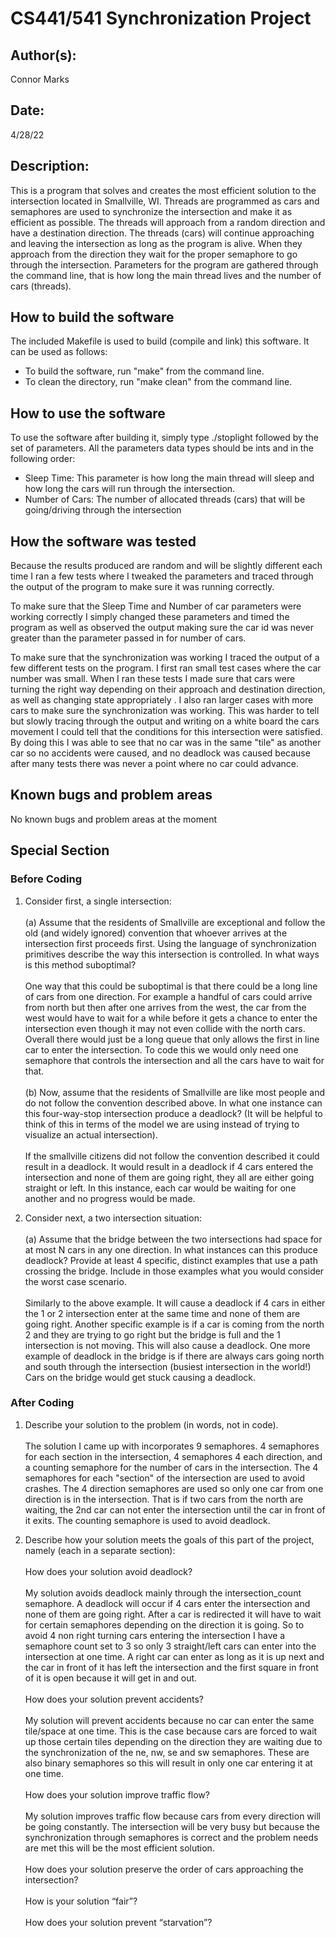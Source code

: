 # CS441/541 Synchronization Project

## Author(s):

Connor Marks

## Date:

4/28/22

## Description:

This is a program that solves and creates the most efficient solution to the intersection located in Smallville, WI. Threads are programmed as cars and semaphores are used to synchronize the intersection and make it as efficient as possible. The threads will approach from a random direction and have a destination direction. The threads (cars) will continue approaching and leaving the intersection as long as the program is alive. When they approach from the direction they wait for the proper semaphore to go through the intersection. Parameters for the program are gathered through the command line, that is how long the main thread lives and the number of cars (threads).

## How to build the software

The included Makefile is used to build (compile and link) this software. It can be used as follows:
- To build the software, run "make" from the command line.
- To clean the directory, run "make clean" from the command line.

## How to use the software

To use the software after building it, simply type ./stoplight followed by the set of parameters. All the parameters data types should be ints and in the following order:
- Sleep Time: This parameter is how long the main thread will sleep and how long the cars will run through the intersection.
- Number of Cars: The number of allocated threads (cars) that will be going/driving through the intersection


## How the software was tested

Because the results produced are random and will be slightly different each time I ran a few tests where I tweaked the parameters and traced through the output of the program to make sure it was running correctly.

To make sure that the Sleep Time and Number of car parameters were working correctly I simply changed these parameters and timed the program as well as observed the output making sure the car id was never greater than the parameter passed in for number of cars.

To make sure that the synchronization was working I traced the output of a few different tests on the program. I first ran small test cases where the car number was small. When I ran these tests I made sure that cars were turning the right way depending on their approach and destination direction, as well as changing state appropriately . I also ran larger cases with more cars to make sure the synchronization was working. This was harder to tell but slowly tracing through the output and writing on a white board the cars movement I could tell that the conditions for this intersection were satisfied. By doing this I was able to see that no car was in the same "tile" as another car so no accidents were caused, and no deadlock was caused because after many tests there was never a point where no car could advance.


## Known bugs and problem areas

No known bugs and problem areas at the moment

## Special Section

### Before Coding

1. Consider first, a single intersection:
&nbsp;&nbsp;&nbsp;&nbsp;&nbsp;&nbsp;<br /><br />(a) Assume that the residents of Smallville are exceptional and follow the old (and widely ignored) convention that whoever arrives at the intersection first proceeds first. Using the language of synchronization primitives describe the way this intersection is controlled. In what ways is this method suboptimal?
&nbsp;&nbsp;&nbsp;&nbsp;&nbsp;&nbsp;<br /><br />One way that this could be suboptimal is that there could be a long line of cars from one direction. For example a handful of cars could arrive from north but then after one arrives from the west, the car from the west would have to wait for a while before it gets a chance to enter the intersection even though it may not even collide with the north cars. Overall there would just be a long queue that only allows the first in line car to enter the intersection. To code this we would only need one semaphore that controls the intersection and all the cars have to wait for that.
&nbsp;&nbsp;&nbsp;&nbsp;&nbsp;&nbsp;<br /><br />(b) Now, assume that the residents of Smallville are like most people and do not follow the convention described above. In what one instance can this four-way-stop intersection produce a deadlock? (It will be helpful to think of this in terms of the model we are using instead of trying to visualize an actual intersection).
&nbsp;&nbsp;&nbsp;&nbsp;&nbsp;&nbsp;<br /><br />If the smallville citizens did not follow the convention described it could result in a deadlock. It would result in a deadlock if 4 cars entered the intersection and none of them are going right, they all are either going straight or left. In this instance, each car would be waiting for one another and no progress would be made.

2. Consider next, a two intersection situation:
&nbsp;&nbsp;&nbsp;&nbsp;&nbsp;&nbsp;<br /><br />(a) Assume that the bridge between the two intersections had space for at most N cars in any one direction. In what instances can this produce deadlock? Provide at least 4 specific, distinct examples that use a path crossing the bridge. Include in those examples what you would consider the worst case scenario.
&nbsp;&nbsp;&nbsp;&nbsp;&nbsp;&nbsp;<br /><br />Similarly to the above example. It will cause a deadlock if 4 cars in either the 1 or 2 intersection enter at the same time and none of them are going right. Another specific example is if a car is coming from the north 2 and they are trying to go right but the bridge is full and the 1 intersection is not moving. This will also cause a deadlock. One more example of deadlock in the bridge is if there are always cars going north and south through the intersection (busiest intersection in the world!) Cars on the bridge would get stuck causing a deadlock.

### After Coding
1. Describe your solution to the problem (in words, not in code).
&nbsp;&nbsp;&nbsp;&nbsp;&nbsp;&nbsp;<br /><br />The solution I came up with incorporates 9 semaphores. 4 semaphores for each section in the intersection, 4 semaphores 4 each direction, and a counting semaphore for the number of cars in the intersection. The 4 semaphores for each "section" of the intersection are used to avoid crashes. The 4 direction semaphores are used so only one car from one direction is in the intersection. That is if two cars from the north are waiting, the 2nd car can not enter the intersection until the car in front of it exits. The counting semaphore is used to avoid deadlock.

2. Describe how your solution meets the goals of this part of the project, namely (each in a separate
section):
&nbsp;&nbsp;&nbsp;&nbsp;&nbsp;&nbsp;<br /><br />How does your solution avoid deadlock?
&nbsp;&nbsp;&nbsp;&nbsp;&nbsp;&nbsp;<br /><br />My solution avoids deadlock mainly through the intersection_count semaphore. A deadlock will occur if 4 cars enter the intersection and none of them are going right. After a car is redirected it will have to wait for certain semaphores depending on the direction it is going. So to avoid 4 non right turning cars entering the intersection I have a semaphore count set to 3 so only 3 straight/left cars can enter into the intersection at one time. A right car can enter as long as it is up next and the car in front of it has left the intersection and the first square in front of it is open because it will get in and out.
&nbsp;&nbsp;&nbsp;&nbsp;&nbsp;&nbsp;<br /><br />How does your solution prevent accidents?
&nbsp;&nbsp;&nbsp;&nbsp;&nbsp;&nbsp;<br /><br />My solution will prevent accidents because no car can enter the same tile/space at one time. This is the case because cars are forced to wait up those certain tiles depending on the direction they are waiting due to the synchronization of the ne, nw, se and sw semaphores. These are also binary semaphores so this will result in only one car entering it at one time.
&nbsp;&nbsp;&nbsp;&nbsp;&nbsp;&nbsp;<br /><br />How does your solution improve traffic flow?
&nbsp;&nbsp;&nbsp;&nbsp;&nbsp;&nbsp;<br /><br />My solution improves traffic flow because cars from every direction will be going constantly. The intersection will be very busy but because the synchronization through semaphores is correct and the problem needs are met this will be the most efficient solution.
&nbsp;&nbsp;&nbsp;&nbsp;&nbsp;&nbsp;<br /><br />How does your solution preserve the order of cars approaching the intersection?
&nbsp;&nbsp;&nbsp;&nbsp;&nbsp;&nbsp;<br /><br />How is your solution “fair”?
&nbsp;&nbsp;&nbsp;&nbsp;&nbsp;&nbsp;<br /><br />How does your solution prevent “starvation”?
